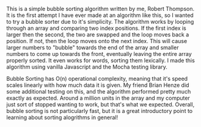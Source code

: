 This is a simple bubble sorting algorithm written by me, Robert Thompson. It is the first attempt I have ever made at an algorithm like this, so I wanted to try a bubble sorter due to it's simplicity. The algorithm works by looping through an array and comparing two index positions. If the first index is larger then the second, the two are swapped and the loop moves back a position. If not, then the loop moves onto the next index. This will cause larger numbers to "bubble" towards the end of the array and smaller numbers to come up towards the front, eventually leaving the entire array properly sorted. It even works for words, sorting them lexically. I made this algorithm using vanilla Javascript and the Mocha testing library.

Bubble Sorting has O(n) operational complexity, meaning that it's speed scales linearly with how much data it is given. My friend Brian Henze did some additional testing on this, and the algorithm performed pretty much exactly as expected. Around a million units in the array and my computer just sort of stopped wanting to work, but that's what we expected. Overall, bubble sorting is not particularly fast, but it is a great introductory point to learning about sorting alogrithms in general!